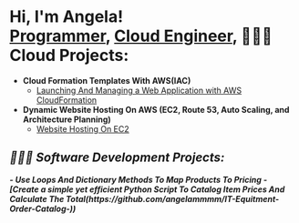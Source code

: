 <h1>Hi, I'm Angela! <br/><a href="https://github.com/angelammmm">Programmer</a>, <a href="https://www.linkedin.com/in/angela-mapes-ba74501a6">Cloud Engineer</a>, <a



<h2>👩🏻‍💻 Cloud Projects:</h2>

- <b>Cloud Formation Templates With AWS(IAC)</b>
  - [Launching And Managing a Web Application with AWS CloudFormation](https://github.com/angelammmm/Launching-And-Managing-a-Web-Application-with-AWS-CloudFormation.git)
- <b>Dynamic Website Hosting On AWS (EC2, Route 53, Auto Scaling, and Architecture Planning)</b>
  - [Website Hosting On EC2](https://github.com/joshmadakor1/4chan-Image-Analysis-Middleware-C964) <b><i>
  

<h2>👩🏻‍💻 Software Development Projects:</h2>
- <b>Use Loops And Dictionary Methods To Map Products To Pricing</b>
  - [Create a simple yet efficient Python Script To Catalog Item Prices And Calculate The Total(https://github.com/angelammmm/IT-Equitment-Order-Catalog-))

  




<!--

- 🔭 I’m currently working on ...
- 🌱 I’m currently learning ...
- 📫 How to reach me: ...

-->

